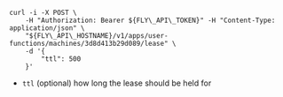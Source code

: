 ```
curl -i -X POST \
    -H "Authorization: Bearer ${FLY\_API\_TOKEN}" -H "Content-Type: application/json" \
    "${FLY\_API\_HOSTNAME}/v1/apps/user-functions/machines/3d8d413b29d089/lease" \
    -d '{
        "ttl": 500
    }'
```
* `ttl` (optional) how long the lease should be held for